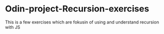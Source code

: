 # Odin-project-Recursion-exercises
This is a few exercises which are fokusin of using and understand recursion with JS

